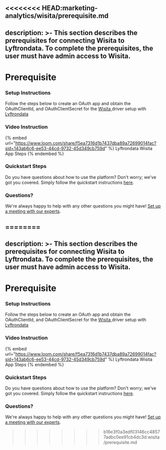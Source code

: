 <<<<<<<< HEAD:marketing-analytics/wisita/prerequisite.md
---
description: >-
  This section describes the prerequisites for connecting Wisita to
  Lyftrondata. To complete the prerequisites, the user must have admin access to
  Wisita.
---

# Prerequisite

<mark style="color:blue;"></mark>

### Setup Instructions

Follow the steps below to create an OAuth app and obtain the OAuthClientId, and OAuthClientSecret for the [Wisita](None)[ ](https://www.lyftrondata.com/integration/freshdesk/)driver setup with [Lyftrondata](https://www.lyftrondata.com)

### Video Instruction

{% embed url="https://www.loom.com/share/f5ea7316d1b7437dba89a72699014fac?sid=143ab6c6-ee53-44cd-9732-45d349cb759d" %}
Lyftrondata Wisita App Steps
{% endembed %}

### Quickstart Steps

Do you have questions about how to use the platform? Don't worry; we've got you covered. Simply follow the quickstart instructions [here](../../../quickstart-steps.md).

### Questions? <a href="#questions" id="questions"></a>

We're always happy to help with any other questions you might have! [Set up a meeting with our experts](https://www.lyftrondata.com/book-a-meeting/).

========
---
description: >-
  This section describes the prerequisites for connecting Wisita to
  Lyftrondata. To complete the prerequisites, the user must have admin access to
  Wisita.
---

# Prerequisite

<mark style="color:blue;"></mark>

### Setup Instructions

Follow the steps below to create an OAuth app and obtain the OAuthClientId, and OAuthClientSecret for the [Wisita](None)[ ](https://www.lyftrondata.com/integration/freshdesk/)driver setup with [Lyftrondata](https://www.lyftrondata.com)

### Video Instruction

{% embed url="https://www.loom.com/share/f5ea7316d1b7437dba89a72699014fac?sid=143ab6c6-ee53-44cd-9732-45d349cb759d" %}
Lyftrondata Wisita App Steps
{% endembed %}

### Quickstart Steps

Do you have questions about how to use the platform? Don't worry; we've got you covered. Simply follow the quickstart instructions [here](../../../quickstart-steps.md).

### Questions? <a href="#questions" id="questions"></a>

We're always happy to help with any other questions you might have! [Set up a meeting with our experts](https://www.lyftrondata.com/book-a-meeting/).

>>>>>>>> b16e3f0a3edf03146cc48577adbc0ee91cb4dc3d:wisita/prerequisite.md

